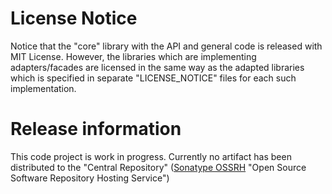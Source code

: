 # License Notice
Notice that the "core" library with the API and general code is released with MIT License.
However, the libraries which are implementing adapters/facades are licensed in the same way as the adapted libraries which is specified in separate "LICENSE_NOTICE" files for each such implementation.

# Release information
This code project is work in progress.
Currently no artifact has been distributed to the "Central Repository" ([Sonatype OSSRH](https://central.sonatype.org/pages/ossrh-guide.html) "Open Source Software Repository Hosting Service")

